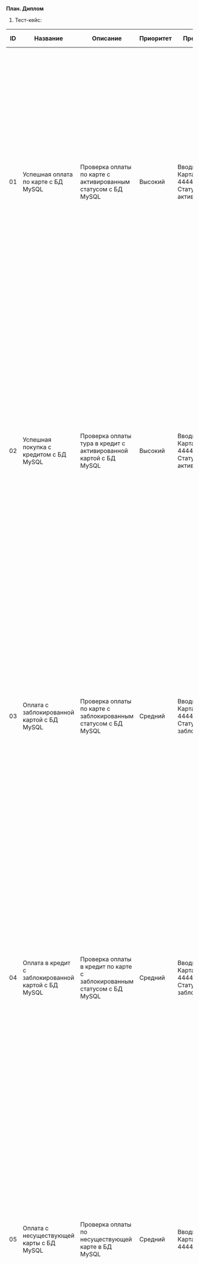 **План. Диплом**
1.	Тест-кейс:

| ID  | Название  | Описание  | Приоритет | Предусловия | Шаги | Ожидаемый результат |
|-----|-----------|-----------|-----------|-------------|------|---------------------|
| 01  | Успешная оплата по карте с БД MySQL | Проверка оплаты по карте с активированным статусом с БД MySQL | Высокий | Вводные данные:<br>Карта №4444 4444 4444 4441,<br>Статус: активированная | 1. Запустить контейнер<br>2. Запустить БД MySQL<br>3. Запустить jar файл aqa-shop.jar<br>4. Открыть страницу http://localhost:8080<br>5. Кликнуть по кнопке «Купить»<br>6. Ввести данные карты<br>7. Кликнуть по кнопке | 1. Запускается контейнер с БД MySQL и PostgreSQL, а также с gate-simulator<br>2. Запускается БД MySQL<br>3. Запускается jar файл aqa-shop.jar для доступа к тестируемому сервису<br>4. Открывается страница с покупкой путешествия<br>5. Открывается окно для ввода данных карты<br>6. Данные корректно отображаются в полях ввода<br>7. Появляется уведомление об успешной оплате путешествия |
| 02  | Успешная покупка с кредитом с БД MySQL | Проверка оплаты тура в кредит с активированной картой c БД MySQL | Высокий | Вводные данные:<br>Карта №4444 4444 4444 4441,<br>Статус: активированная | 1. Запустить контейнер<br>2. Запустить БД MySQL<br>3. Запустить jar файл aqa-shop.jar<br>4. Открыть страницу http://localhost:8080<br>5. Кликнуть по кнопке «Купить в кредит»<br>6. Ввести данные карты<br>7. Кликнуть по кнопке | 1. Запускается контейнер с БД MySQL и PostgreSQL, а также с gate-simulator<br>2. Запускается БД MySQL<br>3. Запускается jar файл aqa-shop.jar для доступа к тестируемому сервису<br>4. Открывается страница с покупкой путешествия<br>5. Открывается окно для ввода данных карты<br>6. Данные корректно отображаются в полях ввода<br>7. Появляется уведомление об успешной оплате путешествия |
| 03  | Оплата с заблокированной картой с БД MySQL | Проверка оплаты по карте с заблокированным статусом с БД MySQL | Средний | Вводные данные:<br>Карта №4444 4444 4444 4442,<br>Статус: заблокированная | 1. Запустить контейнер<br>2. Запустить БД MySQL<br>3. Запустить jar файл aqa-shop.jar<br>4. Открыть страницу http://localhost:8080<br>5. Кликнуть по кнопке «Купить»<br>6. Ввести данные карты<br>7. Кликнуть по кнопке | 1. Запускается контейнер с БД MySQL и PostgreSQL, а также с gate-simulator<br>2. Запускается БД MySQL<br>3. Запускается jar файл aqa-shop.jar для доступа к тестируемому сервису<br>4. Открывается страница с покупкой путешествия<br>5. Открывается окно для ввода данных карты<br>6. Данные корректно отображаются в полях ввода<br>7. Появляется уведомление об ошибке оплаты |
| 04  | Оплата в кредит с заблокированной картой с БД MySQL | Проверка оплаты в кредит по карте с заблокированным статусом с БД MySQL | Средний | Вводные данные:<br>Карта №4444 4444 4444 4442,<br>Статус: заблокированная | 1. Запустить контейнер<br>2. Запустить БД MySQL<br>3. Запустить jar файл aqa-shop.jar<br>4. Открыть страницу http://localhost:8080<br>5. Кликнуть по кнопке «Купить в кредит»<br>6. Ввести данные карты<br>7. Кликнуть по кнопке | 1. Запускается контейнер с БД MySQL и PostgreSQL, а также с gate-simulator<br>2. Запускается БД MySQL<br>3. Запускается jar файл aqa-shop.jar для доступа к тестируемому сервису<br>4. Открывается страница с покупкой путешествия<br>5. Открывается окно для ввода данных карты<br>6. Данные корректно отображаются в полях ввода<br>7. Появляется уведомление об ошибке оплаты |
| 05  | Оплата с несуществующей карты с БД MySQL | Проверка оплаты по несуществующей карте в БД MySQL | Средний | Вводные данные:<br>Карта №4444 4444 4444 4443 | 1. Запустить контейнер<br>2. Запустить БД MySQL<br>3. Запустить jar файл aqa-shop.jar<br>4. Открыть страницу http://localhost:8080<br>5. Кликнуть по кнопке «Купить в кредит»<br>6. Ввести данные карты<br>7. Кликнуть по кнопке | 1. Запускается контейнер с БД MySQL и PostgreSQL, а также с gate-simulator<br>2. Запускается БД MySQL<br>3. Запускается jar файл aqa-shop.jar для доступа к тестируемому сервису<br>4. Открывается страница с покупкой путешествия<br>5. Открывается окно для ввода данных карты<br>6. Данные корректно отображаются в полях ввода<br>7. Появляется уведомление об ошибке оплаты |
| 06  | Оплата в кредит с несуществующей карты с БД MySQL | Проверка оплаты в кредит по несуществующей карте в БД MySQL | Средний | Вводные данные:<br>Карта №4444 4444 4444 4443 | 1. Запустить контейнер<br>2. Запустить БД MySQL<br>3. Запустить jar файл aqa-shop.jar<br>4. Открыть страницу http://localhost:8080<br>5. Кликнуть по кнопке «Купить в кредит»<br>6. Ввести данные карты<br>7. Кликнуть по кнопке | 1. Запускается контейнер с БД MySQL и PostgreSQL, а также с gate-simulator<br>2. Запускается БД MySQL<br>3. Запускается jar файл aqa-shop.jar для доступа к тестируемому сервису<br>4. Открывается страница с покупкой путешествия<br>5. Открывается окно для ввода данных карты<br>6. Данные корректно отображаются в полях ввода<br>7. Появляется уведомление об ошибке оплаты |
| 07  | Успешная оплата по дебетовой карте с БД PostgreSQL | Проверка оплаты по карте с активированным статусом с БД PostgreSQL | Высокий | Вводные данные:<br>Карта №4444 4444 4444 4441,<br>статус: активированная | 1. Запустить контейнер<br>2. Запустить БД PostgreSQL<br>3. Запустить jar файл aqa-shop.jar<br>4. Открыть страницу http://localhost:8080<br>5. Кликнуть по кнопке «Купить»<br>6. Ввести данные карты<br>7. Кликнуть по кнопке | 1. Запускается контейнер с БД MySQL и PostgreSQL, а также с gate-simulator<br>2. Запускается БД PostgreSQL<br>3. Запускается jar файл aqa-shop.jar для доступа к тестируемому сервису<br>4. Открывается страница с покупкой путешествия<br>5. Открывается окно для ввода данных карты<br>6. Данные корректно отображаются в полях ввода<br>7. Появляется уведомление об успешной оплате путешествия |
| 08  | Успешная покупка с кредитом с БД PostgreSQL | Проверка оплаты тура в кредит с активированной картой c БД PostgreSQL | Высокий | Вводные данные:<br>Карта №4444 4444 4444 4441,<br>Статус: активированная | 1. Запустить контейнер<br>2. Запустить БД PostgreSQL<br>3. Запустить jar файл aqa-shop.jar<br>4. Открыть страницу http://localhost:8080<br>5. Кликнуть по кнопке «Купить в кредит»<br>6. Ввести данные карты<br>7. Кликнуть по кнопке | 1. Запускается контейнер с БД MySQL и PostgreSQL, а также с gate-simulator<br>2. Запускается БД PostgreSQL<br>3. Запускается jar файл aqa-shop.jar для доступа к тестируемому сервису<br>4. Открывается страница с покупкой путешествия<br>5. Открывается окно для ввода данных карты<br>6. Данные корректно отображаются в полях ввода<br>7. Появляется уведомление об успешной оплате путешествия |
| 09  | Оплата с заблокированной картой с БД PostgreSQL | Проверка оплаты по карте с заблокированным статусом с БД PostgreSQL | Средний | Вводные данные:<br>Карта №4444 4444 4444 4442,<br>Статус: заблокированная | 1. Запустить контейнер<br>2. Запустить БД PostgreSQL<br>3. Запустить jar файл aqa-shop.jar<br>4. Открыть страницу http://localhost:8080<br>5. Кликнуть по кнопке «Купить»<br>6. Ввести данные карты<br>7. Кликнуть по кнопке | 1. Запускается контейнер с БД MySQL и PostgreSQL, а также с gate-simulator<br>2. Запускается БД PostgreSQL<br>3. Запускается jar файл aqa-shop.jar для доступа к тестируемому сервису<br>4. Открывается страница с покупкой путешествия<br>5. Открывается окно для ввода данных карты<br>6. Данные корректно отображаются в полях ввода<br>7. Появляется уведомление об ошибке оплаты |
| 10  | Оплата в кредит с заблокированной картой с БД PostgreSQL | Проверка оплаты в кредит по карте с заблокированным статусом с БД PostgreSQL | Средний | Вводные данные:<br>Карта №4444 4444 4444 4442,<br>Статус: заблокированная | 1. Запустить контейнер<br>2. Запустить БД PostgreSQL<br>3. Запустить jar файл aqa-shop.jar<br>4. Открыть страницу http://localhost:8080<br>5. Кликнуть по кнопке «Купить в кредит»<br>6. Ввести данные карты<br>7. Кликнуть по кнопке | 1. Запускается контейнер с БД MySQL и PostgreSQL, а также с gate-simulator<br>2. Запускается БД PostgreSQL<br>3. Запускается jar файл aqa-shop.jar для доступа к тестируемому сервису<br>4. Открывается страница с покупкой путешествия<br>5. Открывается окно для ввода данных карты<br>6. Данные корректно отображаются в полях ввода<br>7. Появляется уведомление об ошибке оплаты |
| 11  | Оплата с несуществующей карты с БД PostgreSQL | Проверка оплаты по несуществующей карте в БД PostgreSQL | Средний | Вводные данные:<br>Карта №4444 4444 4444 4443 | 1. Запустить контейнер<br>2. Запустить БД PostgreSQL<br>3. Запустить jar файл aqa-shop.jar<br>4. Открыть страницу http://localhost:8080<br>5. Кликнуть по кнопке «Купить»<br>6. Ввести данные карты<br>7. Кликнуть по кнопке | 1. Запускается контейнер с БД MySQL и PostgreSQL, а также с gate-simulator<br>2. Запускается БД PostgreSQL<br>3. Запускается jar файл aqa-shop.jar для доступа к тестируемому сервису<br>4. Открывается страница с покупкой путешествия<br>5. Открывается окно для ввода данных карты<br>6. Данные корректно отображаются в полях ввода<br>7. Появляется уведомление об ошибке оплаты |
| 12  | Оплата в кредит с несуществующей карты с БД PostgreSQL | Проверка оплаты в кредит по несуществующей карте в БД PostgreSQL | Средний | Вводные данные:<br>Карта №4444 4444 4444 4443 | 1. Запустить контейнер<br>2. Запустить БД PostgreSQL<br>3. Запустить jar файл aqa-shop.jar<br>4. Открыть страницу http://localhost:8080<br>5. Кликнуть по кнопке «Купить в кредит»<br>6. Ввести данные карты<br>7. Кликнуть по кнопке | 1. Запускается контейнер с БД MySQL и PostgreSQL, а также с gate-simulator<br>2. Запускается БД PostgreSQL<br>3. Запускается jar файл aqa-shop.jar для доступа к тестируемому сервису<br>4. Открывается страница с покупкой путешествия<br>5. Открывается окно для ввода данных карты<br>6. Данные корректно отображаются в полях ввода<br>7. Появляется уведомление об ошибке оплаты |
| 13  | Успешная оплата по дебетовой карте с gate-simulator | Проверка оплаты по карте с активированным статусом с gate-simulator | Высокий | Вводные данные:<br>Карта №4444 4444 4444 4441,<br>статус: активированная | 1. Запустить контейнер<br>2. Запустить gate-simulator<br>3. Запустить jar файл aqa-shop.jar<br>4. Открыть страницу http://localhost:8080<br>5. Кликнуть по кнопке «Купить»<br>6. Ввести данные карты<br>7. Кликнуть по кнопке | 1. Запускается контейнер с БД MySQL и PostgreSQL, а также с gate-simulator<br>2. Запускается gate-simulator<br>3. Запускается jar файл aqa-shop.jar для доступа к тестируемому сервису<br>4. Открывается страница с покупкой путешествия<br>5. Открывается окно для ввода данных карты<br>6. Данные корректно отображаются в полях ввода<br>7. Появляется уведомление об успешной оплате путешествия |
| 14  | Успешная покупка с кредитом с gate-simulator | Проверка оплаты тура в кредит с активированной картой c gate-simulator | Высокий | Вводные данные:<br>Карта №4444 4444 4444 4441,<br>Статус: активированная | 1. Запустить контейнер<br>2. Запустить gate-simulator<br>3. Запустить jar файл aqa-shop.jar<br>4. Открыть страницу http://localhost:8080<br>5. Кликнуть по кнопке «Купить в кредит»<br>6. Ввести данные карты<br>7. Кликнуть по кнопке | 1. Запускается контейнер с БД MySQL и PostgreSQL, а также с gate-simulator<br>2. Запускается gate-simulator<br>3. Запускается jar файл aqa-shop.jar для доступа к тестируемому сервису<br>4. Открывается страница с покупкой путешествия<br>5. Открывается окно для ввода данных карты<br>6. Данные корректно отображаются в полях ввода<br>7. Появляется уведомление об успешной оплате путешествия |
| 15  | Оплата с заблокированной картой с gate-simulator | Проверка оплаты по карте с заблокированным статусом с gate-simulator | Средний | Вводные данные:<br>Карта №4444 4444 4444 4442,<br>Статус: заблокированная | 1. Запустить контейнер<br>2. Запустить gate-simulator<br>3. Запустить jar файл aqa-shop.jar<br>4. Открыть страницу http://localhost:8080<br>5. Кликнуть по кнопке «Купить»<br>6. Ввести данные карты<br>7. Кликнуть по кнопке | 1. Запускается контейнер с БД MySQL и PostgreSQL, а также с gate-simulator<br>2. Запускается gate-simulator<br>3. Запускается jar файл aqa-shop.jar для доступа к тестируемому сервису<br>4. Открывается страница с покупкой путешествия<br>5. Открывается окно для ввода данных карты<br>6. Данные корректно отображаются в                                                                                                                                                                                                                                                                                                
| 16 | Оплата в кредит с заблокированной картой с gate-simulator                                 | Проверка оплаты в кредит по карте с активированным статусом с gate-simulator | Средний | Карта: 4444 4444 4444 4442<br>Статус: заблокированная           | 1. Запустить контейнер с БД MySQL, PostgreSQL и gate-simulator<br>2. Запустить gate-simulator<br>3. Запустить jar файл aqa-shop.jar<br>4. Открыть страницу http://localhost:8080<br>5. Кликнуть "Купить в кредит"<br>6. Ввести данные карты<br>7. Кликнуть по кнопке | 1. Контейнеры и сервисы запускаются успешно.<br>2. Открывается форма ввода.<br>3. Данные корректны.<br>4. Появляется уведомление об ошибке оплаты. |
| 17 | Оплата с несуществующей карты с gate-simulator                                            | Проверка оплаты по несуществующей карте с gate-simulator              | Средний | Карта: 4444 4444 4444 4443                                      | 1. Запустить контейнер с БД MySQL, PostgreSQL и gate-simulator<br>2. Запустить gate-simulator<br>3. Запустить jar файл aqa-shop.jar<br>4. Открыть страницу http://localhost:8080<br>5. Кликнуть "Купить"<br>6. Ввести данные карты<br>7. Кликнуть по кнопке                | 1. Контейнеры и сервисы запускаются успешно.<br>2. Открывается форма ввода.<br>3. Данные корректны.<br>4. Появляется уведомление об ошибке оплаты. |
| 18 | Оплата в кредит с несуществующей карты с gate-simulator                                   | Проверка оплаты в кредит по несуществующей карте с gate-simulator     | Средний | Карта: 4444 4444 4444 4443                                      | 1. Запустить контейнер с БД MySQL, PostgreSQL и gate-simulator<br>2. Запустить gate-simulator<br>3. Запустить jar файл aqa-shop.jar<br>4. Открыть страницу http://localhost:8080<br>5. Кликнуть "Купить в кредит"<br>6. Ввести данные карты<br>7. Кликнуть по кнопке         | 1. Контейнеры и сервисы запускаются успешно.<br>2. Открывается форма ввода.<br>3. Данные корректны.<br>4. Появляется уведомление об ошибке оплаты. |

---
   
2. Используемые инструменты:
–	IntelijIDEA для реализации кода
–	Gradle – система автоматической сборки для составления автотестов
–	JUnit5 для составления тестов
–	Selenide для взаимодействия с селекторами сервиса
–	Allure для репортов
–	Docker для контейнеризации
–	DBeaver для просмотра БД
–	Faker для генерации данных карты
–	Lombok для cоставления гетеров и сеттеров
–	Chrome Dev Tools для поиска селекторов элементов страницы
     
 3. Возможные риски:
–	Дополнительная нагрузка (обучение в колледже и подготовка к госсударственной аттестации)
–	Нестабильный интернет. Проблема с кабелем. Не подключён к ПК напрямую. Используется USB-модем

 4.Интервальная оценка:
Приблизительно, учитывая затраты на прогоны тестов в СУБД, а также через gate-simulator, на проведение каждого теста будет уходить около 4ч с учётом рисков и возможных ошибок
 5. План сдачи работ:
Учитывая возможные ошибки в тестах, а также дополнительную нагрузку, автотесты и их будут готовы через 14 дней с момента окончательного варианта плана  
